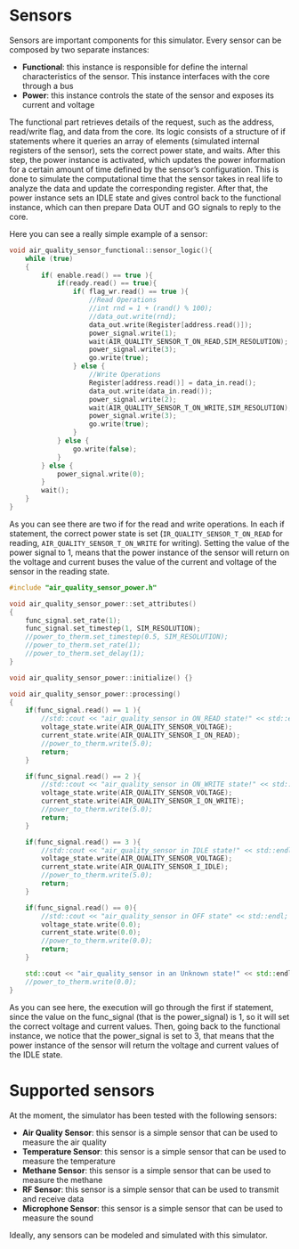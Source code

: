# Sensors

Sensors are important components for this simulator. Every sensor can be composed by two separate instances:

- **Functional**: this instance is responsible for define the internal characteristics of the sensor. This instance interfaces with the core through a bus
- **Power**: this instance controls the state of the sensor and exposes its current and voltage

The functional part retrieves details of the request, such as the address, read/write flag, and data from the core. Its logic consists of a structure of if statements where it queries an array of elements (simulated internal registers of the sensor), sets the correct power state, and waits. After this step, the power instance is activated, which updates the power information for a certain amount of time defined by the sensor’s configuration. This is done to simulate the computational time that the sensor takes in real life to analyze the data and update the corresponding register. After that, the power instance sets an IDLE state and gives control back to the functional instance, which can then prepare Data OUT and GO signals to reply to the core.

Here you can see a really simple example of a sensor:

```c++
void air_quality_sensor_functional::sensor_logic(){
    while (true)
    {
        if( enable.read() == true ){
            if(ready.read() == true){
                if( flag_wr.read() == true ){
                    //Read Operations   
                    //int rnd = 1 + (rand() % 100);
                    //data_out.write(rnd);
                    data_out.write(Register[address.read()]);
                    power_signal.write(1);
                    wait(AIR_QUALITY_SENSOR_T_ON_READ,SIM_RESOLUTION);
                    power_signal.write(3);
                    go.write(true);
                } else {
                    //Write Operations
                    Register[address.read()] = data_in.read();
                    data_out.write(data_in.read());
                    power_signal.write(2);
                    wait(AIR_QUALITY_SENSOR_T_ON_WRITE,SIM_RESOLUTION);
                    power_signal.write(3);
                    go.write(true);
                }
            } else {
                go.write(false);
            }
        } else {
            power_signal.write(0);
        }
        wait();
    }   
}
```
As you can see there are two if for the read and write operations. In each if statement, the correct power state is set (`IR_QUALITY_SENSOR_T_ON_READ` for reading, `AIR_QUALITY_SENSOR_T_ON_WRITE` for writing). Setting the value of the power signal to 1, means that the power instance of the sensor will return on the voltage and current buses the value of the current and voltage of the sensor in the reading state. 

```c++
#include "air_quality_sensor_power.h"

void air_quality_sensor_power::set_attributes()
{
    func_signal.set_rate(1);
    func_signal.set_timestep(1, SIM_RESOLUTION);
    //power_to_therm.set_timestep(0.5, SIM_RESOLUTION);
    //power_to_therm.set_rate(1);
    //power_to_therm.set_delay(1);
}

void air_quality_sensor_power::initialize() {}

void air_quality_sensor_power::processing()
{
    if(func_signal.read() == 1 ){
        //std::cout << "air_quality_sensor in ON_READ state!" << std::endl;
        voltage_state.write(AIR_QUALITY_SENSOR_VOLTAGE);
        current_state.write(AIR_QUALITY_SENSOR_I_ON_READ);
        //power_to_therm.write(5.0);
        return;
    }

    if(func_signal.read() == 2 ){
        //std::cout << "air_quality_sensor in ON_WRITE state!" << std::endl;
        voltage_state.write(AIR_QUALITY_SENSOR_VOLTAGE);
        current_state.write(AIR_QUALITY_SENSOR_I_ON_WRITE);
        //power_to_therm.write(5.0);
        return;
    }

    if(func_signal.read() == 3 ){
        //std::cout << "air_quality_sensor in IDLE state!" << std::endl;
        voltage_state.write(AIR_QUALITY_SENSOR_VOLTAGE);
        current_state.write(AIR_QUALITY_SENSOR_I_IDLE);
        //power_to_therm.write(5.0);
        return;
    }

    if(func_signal.read() == 0){
        //std::cout << "air_quality_sensor in OFF state" << std::endl;
        voltage_state.write(0.0);
        current_state.write(0.0);
        //power_to_therm.write(0.0);
        return;
    }

    std::cout << "air_quality_sensor in an Unknown state!" << std::endl;
    //power_to_therm.write(0.0);       
}
```

As you can see here, the execution will go through the first if statement, since the value on the func_signal (that is the power_signal) is 1, so it will set the correct voltage and current values. Then, going back to the functional instance, we notice that the power_signal is set to 3, that means that the power instance of the sensor will return the voltage and current values of the IDLE state.

# Supported sensors

At the moment, the simulator has been tested with the following sensors:

- **Air Quality Sensor**: this sensor is a simple sensor that can be used to measure the air quality
- **Temperature Sensor**: this sensor is a simple sensor that can be used to measure the temperature
- **Methane Sensor**: this sensor is a simple sensor that can be used to measure the methane
- **RF Sensor**: this sensor is a simple sensor that can be used to transmit and receive data
- **Microphone Sensor**: this sensor is a simple sensor that can be used to measure the sound

Ideally, any sensors can be modeled and simulated with this simulator. 